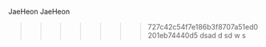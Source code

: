 JaeHeon
JaeHeon

> > > > > > > 727c42c54f7e186b3f8707a51ed0201eb74440d5
> > > > > > > dsad
> > > > > > > d
> > > > > > > sd
> > > > > > > w
> > > > > > > s
